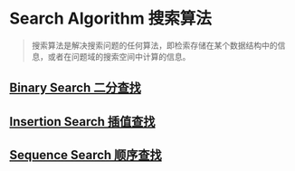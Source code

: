 # Search Algorithm 搜索算法

> 搜索算法是解决搜索问题的任何算法，即检索存储在某个数据结构中的信息，或者在问题域的搜索空间中计算的信息。

## [Binary Search 二分查找](binarySearch.ts)

## [Insertion Search 插值查找](insertionSearch.ts)

## [Sequence Search 顺序查找](sequenceSearch.ts)
